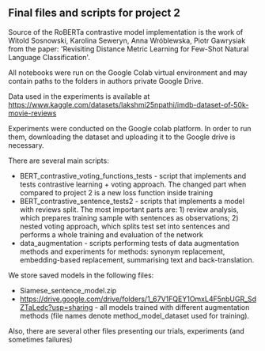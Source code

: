 ## Final files and scripts for project 2

Source of the RoBERTa contrastive model implementation is the work of Witold Sosnowski, Karolina Seweryn, Anna Wróblewska, Piotr Gawrysiak from the paper: 'Revisiting Distance Metric Learning for Few-Shot Natural Language Classification'.

All notebooks were run on the Google Colab virtual environment and may contain paths to the folders in authors private Google Drive.

Data used in the experiments is available at https://www.kaggle.com/datasets/lakshmi25npathi/imdb-dataset-of-50k-movie-reviews

Experiments were conducted on the Google colab platform. In order to run them, downloading the dataset and uploading it to the Google drive is necessary. 

There are several main scripts:
* BERT_contrastive_voting_functions_tests - script that implements and tests contrastive learning + voting approach. The changed part when compared to project 2 is a new loss function inside training
* BERT_contrastive_sentence_tests2 - scripts that implements a model with reviews split. The most important parts are: 1) review analysis, which prepares training sample with sentences as observations; 2) nested voting approach, which splits test set into sentences and performs a whole training and evaluation of the network
* data_augmentation - scripts performing tests of data augmentation methods and experiments for methods: synonym replacement, embedding-based replacement, summarising text and back-translation.

We store saved models in the following files:
* Siamese_sentence_model.zip 
* https://drive.google.com/drive/folders/1_67V1FQEY1OmxL4F5nbUGR_SdZTaLedc?usp=sharing - all models trained with different augmentation methods (file names denote method_model_dataset used for training). 

Also, there are several other files presenting our trials, experiments (and sometimes failures)


